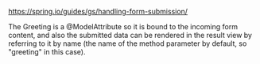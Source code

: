 https://spring.io/guides/gs/handling-form-submission/

The Greeting is a @ModelAttribute so it is bound to the incoming form content, and also the submitted data can be rendered in the result view by referring to it by name (the name of the method parameter by default, so "greeting" in this case).
